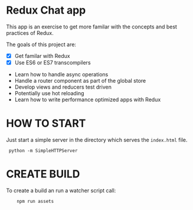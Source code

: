 Redux Chat app
==============

This app is an exercise to get more familar with the concepts and best practices of Redux.

The goals of this project are:

- [x] Get familar with Redux
- [x] Use ES6 or ES7 transcompilers
- Learn how to handle async operations
- Handle a router component as part of the global store
- Develop views and reducers test driven
- Potentially use hot reloading
- Learn how to write performance optimized apps with Redux

HOW TO START
============

Just start a simple server in the directory which serves the `index.html` file.
```
 python -m SimpleHTTPServer
```

CREATE BUILD
============

To create a build an run a watcher script call:

```
    npm run assets
```
